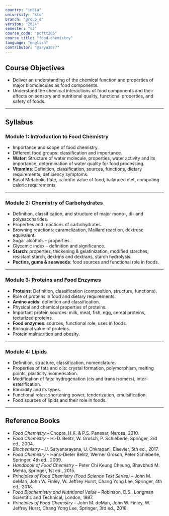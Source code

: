 ```yaml
---
country: "india"
university: "ktu"
branch: "group_d"
version: "2024"
semester: "s2"
course_code: "pcftt205"
course_title: "food-chemistry"
language: "english"
contributor: "@arya3077"
---
```


## Course Objectives
- Deliver an understanding of the chemical function and properties of major biomolecules as food components.  
- Understand the chemical interactions of food components and their effects on sensory and nutritional quality, functional properties, and safety of foods.  

---

## Syllabus

### Module 1: Introduction to Food Chemistry
- Importance and scope of food chemistry.  
- Different food groups: classification and importance.  
- **Water**: Structure of water molecule, properties, water activity and its importance, determination of water quality for food processing.  
- **Vitamins**: Definition, classification, sources, functions, dietary requirements, deficiency symptoms.  
- Basal Metabolic Rate, calorific value of food, balanced diet, computing caloric requirements.  

---

### Module 2: Chemistry of Carbohydrates
- Definition, classification, and structure of major mono-, di- and polysaccharides.  
- Properties and reactions of carbohydrates.  
- Browning reactions: caramelization, Maillard reaction, dextrose equivalent.  
- Sugar alcohols – properties.  
- Glycemic index – definition and significance.  
- **Starch**: properties, thickening & gelatinization, modified starches, resistant starch, dextrins and dextrans, starch hydrolysis.  
- **Pectins, gums & seaweeds**: food sources and functional role in foods.  

---

### Module 3: Proteins and Food Enzymes
- **Proteins**: Definition, classification (composition, structure, functions).  
- Role of proteins in food and dietary requirements.  
- **Amino acids**: definition and classification.  
- Physical and chemical properties of proteins.  
- Important protein sources: milk, meat, fish, egg, cereal proteins, texturized proteins.  
- **Food enzymes**: sources, functional role, uses in foods.  
- Biological value of proteins.  
- Protein malnutrition and obesity.  

---

### Module 4: Lipids
- Definition, structure, classification, nomenclature.  
- Properties of fats and oils: crystal formation, polymorphism, melting points, plasticity, isomerisation.  
- Modification of fats: hydrogenation (cis and trans isomers), inter-esterification.  
- Rancidity and its types.  
- Functional roles: shortening power, tenderization, emulsification.  
- Food sources of lipids and their role in foods.  

---

## Reference Books
- *Food Chemistry* – Chopra, H.K. & P.S. Panesar, Narosa, 2010.  
- *Food Chemistry* – H.-D. Belitz, W. Grosch, P. Schieberle, Springer, 3rd ed., 2004.  
- *Biochemistry* – U. Satyanarayana, U. Chkrapani, Elsevier, 5th ed., 2017.  
- *Food Chemistry* – Hans-Dieter Belitz, Werner Grosch, Peter Schieberle, Springer, 4th ed., 2009.  
- *Handbook of Food Chemistry* – Peter Chi Keung Cheung, Bhavbhuti M. Mehta, Springer, 1st ed., 2015.  
- *Principles of Food Chemistry (Food Science Text Series)* – John M. deMan, John W. Finley, W. Jeffrey Hurst, Chang Yong Lee, Springer, 4th ed., 2018.  
- *Food Biochemistry and Nutritional Value* – Robinson, D.S., Longman Scientific and Technical, London, 1987.  
- *Principles of Food Chemistry* – John M. deMan, John W. Finley, W. Jeffrey Hurst, Chang Yong Lee, Springer, 3rd ed., 2018.  
